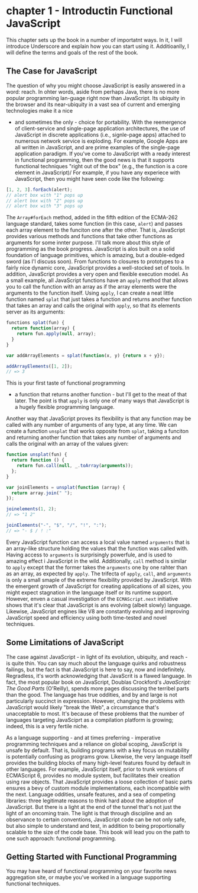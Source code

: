 # chapter 1 - Introductin Functional JavaScript

This chapter sets up the book in a number of importatnt ways.
In it, I will introduce Underscore and explain
how you can start using it.
Additioanlly, I will define the terms and goals of the rest of the book.

## The Case for JavaScript

The question of why you might choose JavaScript is easily answered in a word: reach.
In ohter words, aside from perhaps Java,
there is no more popular programming lan-guage right now than JavaScript.
Its ubiquity in the browser and its near-ubiquity in a vast sea of current and emerging technologies make it a nice

- and sometimes the only - choice for portability.
  With the reemergence of client-service and single-page application architectures,
  the use of JavaScript in discrete applications
  (i.e., signle-page apps)
  attached to numerous network service is exploding.
  For example, Google Apps are all written in JavaScript,
  and are prime examples of the single-page application paradigm.
  If you've come to JavaScript with a ready interest in functional programming,
  then the good news is that it supports functional techniques
  "right out of the box"
  (e.g., the function is a core element in JavaScript)/
  For example, if you have any experiece with JavaScript,
  then you might have seen code like the following:

```js
[1, 2, 3].forEach(alert);
// alert box with "1" pops up
// alert box with "2" pops up
// alert box with "3" pops up
```

The `Array#forEach` method, added in the fifth edition of the ECMA-262 language standard,
takes some function (in this case, `alert`)
and passes each array element to the funciton one after the other.
That is, JavaScript provides various methods and functions that take other functions as arguments for some innter purpose.
I'll talk more about this style of programming as the book progress.
JavaScript is alos built on a solid foundation of language primitives,
which is amazing,
but a double-edged sword
(as I'l discuss soon).
From functions to closures to prototypes to a fairly nice dynamic core,
JavaScript provides a well-stocked set of tools.
In addition, JavaScript provides a very open and flexible execution model.
As a small example,
all JavaScript functions have an `apply` method that allows you to call the function with an array as if the array elements were the arguments to the function itself.
Using `apply`, I can create a neat little function named `splat` that just takes a function and returns another function that takes an array and calls the original with `apply`, so that its elements server as its arguments:

```js
functions splat(fun) {
  return function(array) {
    return fun.apply(null, array);
  }
}

var addArrayElements = splat(function(x, y) {return x + y});

addArrayElements([1, 2]);
// => 3
```

This is your first taste of functional programming

- a function that returns another function - but I'll get to the meat of that later. The point is that `apply` is only one of many ways that JavaScript is a hugely flexible programming language.

Another way that JavaScript proves its flexibility is that any function may be called with any number of arguments of any type,
at any time.
We can create a function `unsplat` that works opposite from `splat`,
taking a funciton and returning another function
that takes any number of arguments and calls the original with an array of the values given:

```js
function unsplat(fun) {
  return function () {
    return fun.call(null, _.toArray(arguments));
  };
}

var joinElements = unsplat(function (array) {
  return array.join(" ");
});

joinelements(1, 2);
// => "1 2"

joinElements("-", "$", "/", "!", ":");
// => "- $ / ! :"
```

Every JavaScript function can access a local value named `arguments`
that is an array-like structure holding the values that
the function was called with.
Having access to `arguments` is surprisingly powerfule,
and is used to amazing effect i JavaScript in the wild.
Additionally,
`call` method is similar to `apply` except that
the former takes the `arguments` one by one rahter than as an array,
as expected by `apply`.
The trifecta of `apply`, `call`, and `arguments` is only a small smaple of the
extreme flexibility provided by JavaScript.
With the emergent growth of JavaScript for creating applications of all sizes,
you might expect stagnation in the language itself
or its runtime support.
However, enven a casual investigation of the
`ECMAScript.next` initiative shows that it's clear that
JavaScript is ans evolving (albeit slowly) language.
Likewise, JavaScript engines like V8 are constantly evolving
and improving JavaScript speed and efficiency using both time-tested and novel techniques.

## Some Limitations of JavaScript

The case against JavaScript - in light of its evolution,
ubiquity, and reach - is quite thin.
You can say much about the language quirks and robustness failings,
but the fact is that JavaScript is here to say,
now and indefinitely.
Regradless, it's worth acknowledging that JavaScrit is a flawed language.
In fact, the most popular book on JavaScript,
Doublas Crockford's _JavaScript: The Good Parts_ (O'Reilly),
spends more pages discussing the terribel parts than the good.
The language has true oddities, and by and large is not particularly succinct in expression.
However, changing the problems with JavaScript would likely
"break the Web",
a circumstance that's unacceptable to most.
It's because of these problems that the number of languages targeting JavaSciprt as a compilation platform is growing;
indeed, this is a very fertile niche.

As a language supporting - and at times preferring -
imperative programming techniques and a reliance on global scoping,
JavaScript is unsafe by default.
That is, building programs with a key focus on mutability is potentially confusing
as programs grow.
Likewise, the very language itself provides the building blocks of many high-level features found by default in other languages.
For example, JavaScript itself,
prior to trunk versions of ECMAScript 6,
provides no module system,
but facilitates their creation using raw objects.
That JavaScript provides a loose collection of basic parts ensures a bevy of custom module implementations,
each incompatible with the next.
Language oddities, unsafe features, and a sea of competing libraries:
three legitimate reasons to think hard about the adoption of JavaScript.
But there is a light at the end of the tunnel
that's not just the light of an oncoming train.
The light is that through discipline and an observance to certain conventions,
JavaScript code can be not only safe,
but also simple to understand and test,
in addition to being proportionally scalable to the size of the code base.
This book will lead you on the path to one such approach:
functional programming.

## Getting Started with Functional Programming

You may have heard of functional programming on your favorite news aggregation site,
or maybe you've worked in a language supporting functional techniques.
